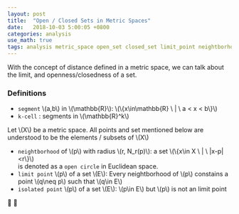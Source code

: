 ```yaml
---
layout: post
title:  "Open / Closed Sets in Metric Spaces"
date:   2018-10-03 5:00:05 +0800
categories: analysis
use_math: true
tags: analysis metric_space open_set closed_set limit_point neightborhood interior cell
---
```


With the concept of distance defined in a metric space, we can talk about the limit, and openness/closedness of a set.



### Definitions

* `segment` \\(a,b\\) in \\(\mathbb\{R\}\\): \\(\\{x\in\mathbb\{R\} \\ \| \\ a < x < b\\}\\)
* `k-cell` : segments in \\(\mathbb\{R\}^k\\)

Let \\(X\\) be a metric space. All points and set mentioned below are understood to be the elements / subsets of \\(X\\)
* `neightborhood` of \\(p\\) with radius \\(r, N\_r(p)\\): a set \\(\\{x\in X \\ \| \\ \|x-p\|<r\\}\\)  
is denoted as a `open circle` in Euclidean space.
* `limit point` \\(p\\) of a set \\(E\\): Every neightborhood of \\(p\\) constains a point \\(q\neq p\\) such that \\(q\in E\\)
* `isolated point` \\(p\\) of a set \\(E\\): \\(p\in E\\) but \\(p\\) is not an limit point






